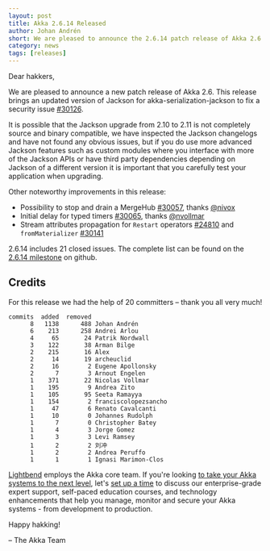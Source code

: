 ```yaml
---
layout: post
title: Akka 2.6.14 Released
author: Johan Andrén
short: We are pleased to announce the 2.6.14 patch release of Akka 2.6
category: news
tags: [releases]
---
```


Dear hakkers,

We are pleased to announce a new patch release of Akka 2.6. This release brings an updated version of Jackson for akka-serialization-jackson to fix a security issue [#30126](https://github.com/akka/akka/issues/30126).

It is possible that the Jackson upgrade from 2.10 to 2.11 is not completely source and binary compatible, we have inspected the Jackson changelogs and have not found any obvious issues, but if you do use more advanced Jackson features such as custom modules where you interface with more of the Jackson APIs or have third party dependencies depending on Jackson of a different version it is important that you carefully test your application when upgrading.

Other noteworthy improvements in this release:

 * Possibility to stop and drain a MergeHub [#30057](https://github.com/akka/akka/issues/30057), thanks [@nivox](https://github.com/akka/akka/issues?q=is%3Aissue+author%3Anivox)
 * Initial delay for typed timers [#30065](https://github.com/akka/akka/issues/30065), thanks [@nvollmar](https://github.com/akka/akka/issues?q=is%3Aissue+author%3Anvollmar)
 * Stream attributes propagation for `Restart` operators [#24810](https://github.com/akka/akka/issues/24810) and `fromMaterializer` [#30141](https://github.com/akka/akka/issues/30141)

2.6.14 includes 21 closed issues. The complete list can be found on the [2.6.14 milestone](https://github.com/akka/akka/milestone/175?closed=1) on github.

## Credits

For this release we had the help of 20 committers – thank you all very much!

```
commits  added  removed
      8   1138      488 Johan Andrén
      6    213      258 Andrei Arlou
      4     65       24 Patrik Nordwall
      3    122       38 Arman Bilge
      2    215       16 Alex
      2     14       19 archeuclid
      2     16        2 Eugene Apollonsky
      2      7        3 Arnout Engelen
      1    371       22 Nicolas Vollmar
      1    195        9 Andrea Zito
      1    105       95 Seeta Ramayya
      1    154        2 franciscolopezsancho
      1     47        6 Renato Cavalcanti
      1     10        0 Johannes Rudolph
      1      7        0 Christopher Batey
      1      4        3 Jorge Gomez
      1      3        3 Levi Ramsey
      1      2        2 刘冲
      1      2        2 Andrea Peruffo
      1      1        1 Ignasi Marimon-Clos
```

[Lightbend](https://www.lightbend.com/) employs the Akka core team. If you're looking [to take your Akka systems to the next level](https://www.lightbend.com/lightbend-subscription), let's [set up a time](https://lightbend.com/contact) to discuss our enterprise-grade expert support, self-paced education courses, and technology enhancements that help you manage, monitor and secure your Akka systems - from development to production.

Happy hakking!

– The Akka Team
